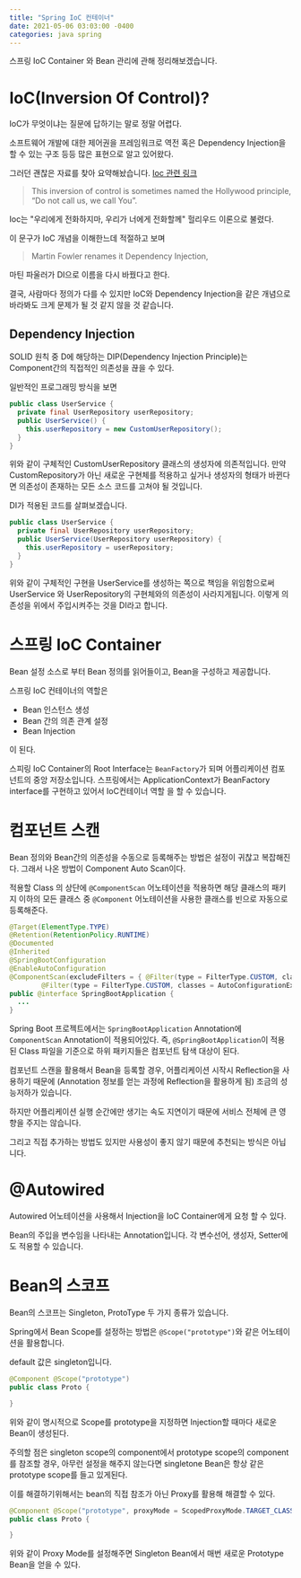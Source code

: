 ```yaml
---
title: "Spring IoC 컨테이너"
date: 2021-05-06 03:03:00 -0400
categories: java spring
---
```


스프링 IoC Container 와 Bean 관리에 관해 정리해보겠습니다.

# IoC(Inversion Of Control)?

IoC가 무엇이냐는 질문에 답하기는 말로 정말 어렵다.

소프트웨어 개발에 대한 제어권을 프레임워크로 역전 혹은 Dependency Injection을 할 수 있는 구조 등등 많은 표현으로 알고 있어왔다.

그러던 괜찮은 자료를 찾아 요약해놨습니다.
[Ioc 관련 링크](https://web.archive.org/web/20040413042810/http://www.betaversion.org/~stefano/linotype/news/38/)

> This inversion of control is sometimes named the Hollywood principle, “Do not call us, we call You”.

Ioc는 "우리에게 전화하지마, 우리가 너에게 전화할께" 헐리우드 이론으로 불렸다.

이 문구가 IoC 개념을 이해한느데 적절하고 보며

> Martin Fowler renames it Dependency Injection,

마틴 파울러가 DI으로 이름을 다시 바꿨다고 한다.

결국, 사람마다 정의가 다를 수 있지만 IoC와 Dependency Injection을 같은 개념으로 바라봐도 크게 문제가 될 것 같지 않을 것 같습니다.

## Dependency Injection

SOLID 원칙 중 D에 해당하는 DIP(Dependency Injection Principle)는 Component간의 직접적인 의존성을 끊을 수 있다.

일반적인 프로그래밍 방식을 보면

```java
public class UserService {
  private final UserRepository userRepository;
  public UserService() {
    this.userRepository = new CustomUserRepository();
  }
}
```

위와 같이 구체적인 CustomUserRepository 클래스의 생성자에 의존적입니다. 만약 CustomRepository가 아닌 새로운 구현체를 적용하고 싶거나 생성자의 형태가 바뀐다면 의존성이 존재하는 모든 소스 코드를 고쳐야 될 것입니다.

DI가 적용된 코드를 살펴보겠습니다.

```java
public class UserService {
  private final UserRepository userRepository;
  public UserService(UserRepository userRepository) {
    this.userRepository = userRepository;
  }
}
```

위와 같이 구체적인 구현을 UserService를 생성하는 쪽으로 책임을 위임함으로써 UserService 와 UserRepository의 구현체와의 의존성이 사라지게됩니다. 이렇게 의존성을 위에서 주입시켜주는 것을 DI라고 합니다.

# 스프링 IoC Container

Bean 설정 소스로 부터 Bean 정의를 읽어들이고, Bean을 구성하고 제공합니다.

스프링 IoC 컨테이너의 역할은

- Bean 인스턴스 생성
- Bean 간의 의존 관계 설정
- Bean Injection

이 된다.

스피링 IoC Container의 Root Interface는 `BeanFactory`가 되며 어플리케이션 컴포넌트의 중앙 저장소입니다. 스프링에서는 ApplicationContext가 BeanFactory interface를 구현하고 있어서 IoC컨테이너 역할 을 할 수 있습니다.

# 컴포넌트 스캔

Bean 정의와 Bean간의 의존성을 수동으로 등록해주는 방법은 설정이 귀찮고 복잡해진다. 그래서 나온 방법이 Component Auto Scan이다.

적용할 Class 의 상단에 `@ComponentScan` 어노테이션을 적용하면 해당 클래스의 패키지 이하의 모든 클래스 중 `@Component` 어노테이션을 사용한 클래스를 빈으로 자동으로 등록해준다.

```java
@Target(ElementType.TYPE)
@Retention(RetentionPolicy.RUNTIME)
@Documented
@Inherited
@SpringBootConfiguration
@EnableAutoConfiguration
@ComponentScan(excludeFilters = { @Filter(type = FilterType.CUSTOM, classes = TypeExcludeFilter.class),
		@Filter(type = FilterType.CUSTOM, classes = AutoConfigurationExcludeFilter.class) })
public @interface SpringBootApplication {
  ...
}
```

Spring Boot 프로젝트에서는 `SpringBootApplication` Annotation에 `ComponentScan` Annotation이 적용되어있다. 즉, `@SpringBootApplication`이 적용된 Class 파일을 기준으로 하위 패키지들은 컴포넌트 탐색 대상이 된다.

컴포넌트 스캔을 활용해서 Bean을 등록할 경우, 어플리케이션 시작시 Reflection을 사용하기 때문에 (Annotation 정보를 얻는 과정에 Reflection을 활용하게 됨) 조금의 성능저하가 있습니다.

하지만 어플리케이션 실행 순간에만 생기는 속도 지연이기 때문에 서비스 전체에 큰 영향을 주지는 않습니다.

그리고 직접 추가하는 방법도 있지만 사용성이 좋지 않기 때문에 추천되는 방식은 아닙니다.

# @Autowired

Autowired 어노테이션을 사용해서 Injection을 IoC Container에게 요청 할 수 있다.

Bean의 주입을 변수임을 나타내는 Annotation입니다. 각 변수선어, 생성자, Setter에도 적용할 수 있습니다.

# Bean의 스코프

Bean의 스코프는 Singleton, ProtoType 두 가지 종류가 있습니다.

Spring에서 Bean Scope를 설정하는 방법은 `@Scope("prototype")`와 같은 어노테이션을 활용합니다.

default 값은 singleton입니다.

```java
@Component @Scope("prototype")
public class Proto {

}
```

위와 같이 명시적으로 Scope를 prototype을 지정하면 Injection할 때마다 새로운 Bean이 생성된다.

주의할 점은 singleton scope의 component에서 prototype scope의 component를 참조할 경우, 아무런 설정을 해주지 않는다면 singletone Bean은 항상 같은 prototype scope를 들고 있게된다.

이를 해결하기위해서는 bean의 직접 참조가 아닌 Proxy를 활용해 해결할 수 있다.

```java
@Component @Scope("prototype", proxyMode = ScopedProxyMode.TARGET_CLASS)
public class Proto {

}
```

위와 같이 Proxy Mode를 설정해주면 Singleton Bean에서 매번 새로운 Prototype Bean을 얻을 수 있다.
